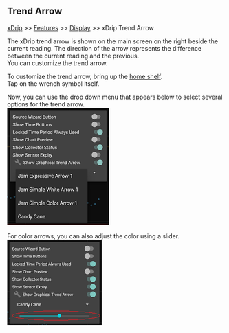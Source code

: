 ## Trend Arrow
[xDrip](../../README.md) >> [Features](../Features_page.md) >> [Display](./Display.md) >> xDrip Trend Arrow  
  
The xDrip trend arrow is shown on the main screen on the right beside the current reading.  The direction of the arrow represents the difference between the current reading and the previous.  
You can customize the trend arrow.  
  
To customize the trend arrow, bring up the [home shelf](../HomeShelf.md).  
Tap on the wrench symbol itself.  
  
Now, you can use the drop down menu that appears below to select several options for the trend arrow.  
![](./images/TrendArrowGraphOptions.png)  
  
For color arrows, you can also adjust the color using a slider.  
![](./images/TrendArrowColor.png)  
  
